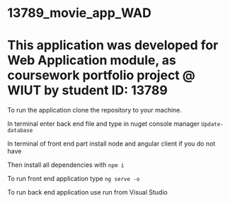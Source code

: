 # 13789_movie_app_WAD

# This application was developed for Web Application module, as coursework portfolio project @ WIUT by student ID: 13789

To run the application clone the repository to your machine.

In terminal enter back end file and type in nuget console manager `Update-database`

In terminal of front end part install node and angular client if you do not have

Then install all dependencies with `npm i`

To run front end application type `ng serve -o`

To run back end application use run from Visual Studio
